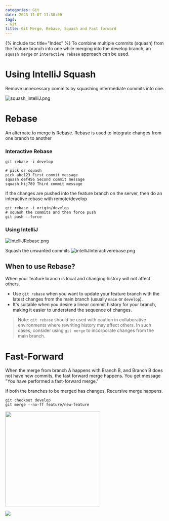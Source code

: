 ```yaml
---
categories: Git
date: 2023-11-07 11:30:00
tags:
- Git
title: Git Merge, Rebase, Squash and Fast forward
---
```


{% include toc title="Index" %}
To combine multiple commits (squash) from the feature branch into one while
merging into the develop branch,
an `squash merge` or `interactive rebase`  approach can be used.

# Using IntelliJ Squash

Remove unnecessary commits by squashing intermediate commits into one.

![squash_intelliJ.png](..%2F..%2Fassets%2Fimages%2Fgit%2Fsquash_intelliJ.png)

# Rebase

An alternate to merge is Rebase. Rebase is used to integrate changes from one
branch to another

### Interactive Rebase

```shell
git rebase -i develop

# pick or squash
pick abc123 First commit message
squash def456 Second commit message
squash hij789 Third commit message
```

If the changes are pushed into the feature branch on the server, then do an
interactive rebase with remote/develop

```shell
git rebase -i origin/develop
# squash the commits and then force push
git push --force
```

### Using IntelliJ

![IntelliJRebase.png](..%2F..%2Fassets%2Fimages%2FintelliJ%2FIntelliJRebase.png)

Squash the unwanted commits
![intelliJInteractiverebase.png](..%2F..%2Fassets%2Fimages%2FintelliJ%2FintelliJInteractiverebase.png)

## When to use Rebase?

When your feature branch is local and changing history will not affect others.

- Use `git rebase` when you want to update your feature branch with the latest
  changes from the main branch (usually `main` or `develop`).
- It's suitable when you desire a linear commit history for your branch, making
  it easier to understand the sequence of changes.

> Note: `git rebase` should be used with caution in collaborative environments
> where rewriting history may affect others.
> In such cases, consider using `git merge` to incorporate changes from the main
> branch.

# Fast-Forward

When the merge from branch A happens with Branch B, and Branch B does not have
new commits, the fast forward merge happens.
You get message "You have performed a fast-forward merge."

If both the branches to be merged has changes, Recursive merge happens.

```shell
git checkout develop
git merge --no-ff feature/new-feature
```

<img src="..%2F..%2Fassets%2Fimages%2Fgit%2Frebase.png" width="300" height="300">

![](https://www.youtube.com/watch?v=0chZFIZLR_0)